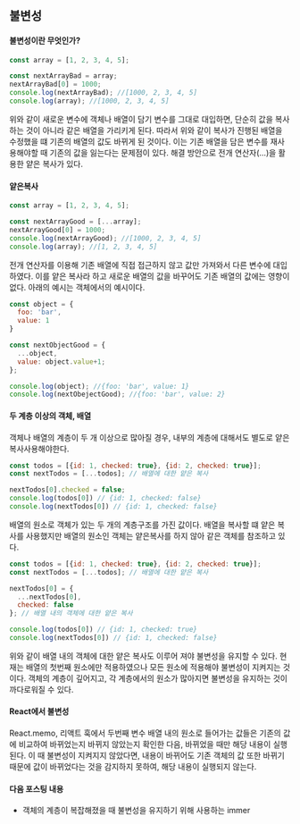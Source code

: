 ## 불변성

#### 불변성이란 무엇인가?

```javascript
const array = [1, 2, 3, 4, 5];

const nextArrayBad = array;
nextArrayBad[0] = 1000;
console.log(nextArrayBad); //[1000, 2, 3, 4, 5]
console.log(array); //[1000, 2, 3, 4, 5]
```

위와 같이 새로운 변수에 객체나 배열이 담기 변수를 그대로 대입하면, 단순히 값을 복사하는 것이 아니라 같은 배열을 가리키게 된다. 따라서 위와 같이 복사가 진행된 배열을 수정했을 떄 기존의 배열의 값도 바뀌게 된 것이다. 이는 기존 배열을 담은 변수를 재사용해야할 때 기존의 값을 잃는다는 문제점이 있다. 해결 방안으로 전개 연산자(...)을 활용한 얕은 복사가 있다.



#### 얕은복사

```javascript
const array = [1, 2, 3, 4, 5];

const nextArrayGood = [...array];
nextArrayGood[0] = 1000;
console.log(nextArrayGood); //[1000, 2, 3, 4, 5]
console.log(array); //[1, 2, 3, 4, 5]
```

전개 연산자를 이용해 기존 배열에 직접 접근하지 않고 값만 가져와서 다른 변수에 대입하였다. 이를 얕은 복사라 하고 새로운 배열의 값을 바꾸어도 기존 배열의 값에는 영향이 없다. 아래의 예시는 객체에서의 예시이다.

```javascript
const object = {
  foo: 'bar',
  value: 1
}

const nextObjectGood = {
  ...object, 
  value: object.value+1;
};

console.log(object); //{foo: 'bar', value: 1}
console.log(nextObejectGood); //{foo: 'bar', value: 2}
```



#### 두 계층 이상의 객체, 배열

객체나 배열의 계층이 두 개 이상으로 많아질 경우, 내부의 계층에 대해서도 별도로 얕은 복사사용해야한다.

```javascript
const todos = [{id: 1, checked: true}, {id: 2, checked: true}];
const nextTodos = [...todos]; // 배열에 대한 얕은 복사

nextTodos[0].checked = false;
console.log(todos[0]) // {id: 1, checked: false}
console.log(nextTodos[0]) // {id: 1, checked: false}
```

배열의 원소로 객체가 있는 두 개의 계층구조를 가진 값이다. 배열을 복사할 떄 얕은 복사를 사용했지만 배열의 원소인 객체는 얕은복사를 하지 않아 같은 객체를 참조하고 있다.

```javascript
const todos = [{id: 1, checked: true}, {id: 2, checked: true}];
const nextTodos = [...todos]; // 배열에 대한 얕은 복사

nextTodos[0] = {
  ...nextTodos[0],
  checked: false
}; // 배열 내의 객체에 대한 얕은 복사

console.log(todos[0]) // {id: 1, checked: true}
console.log(nextTodos[0]) // {id: 1, checked: false}
```

위와 같이 배열 내의 객체에 대한 얕은 복사도 이루어 져야 불변성을 유지할 수 있다. 현재는 배열의 첫번째 원소에만 적용하였으나 모든 원소에 적용해야 불변성이 지켜지는 것이다. 객체의 계층이 깊어지고, 각 계층에서의 원소가 많아지면 불변성을 유지하는 것이 까다로워질 수 있다.

#### React에서 불변성

React.memo, 리액트 훅에서 두번째 변수 배열 내의 원소로 들어가는 값들은 기존의 값에 비교하여 바뀌었는지 바뀌지 않았는지 확인한 다음, 바뀌었을 때만 해당 내용이 실행된다.
이 때 불변성이 지켜지지 않았다면, 내용이 바뀌어도 기존 객체의 값 또한 바뀌기 때문에 값이 바뀌었다는 것을 감지하지 못하여, 해당 내용이 실행되지 않는다.

#### 다음 포스팅 내용

- 객체의 계층이 복잡해졌을 때 불변성을 유지하기 위해 사용하는 immer

